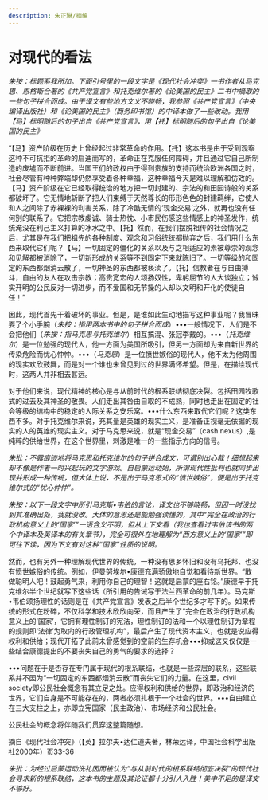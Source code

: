 ```yaml
---
description: 朱正琳/摘编
---
```


# 对现代的看法

_朱按：标题系我所加。下面引号里的一段文字是《现代社会冲突》一书作者从马克思、恩格斯合著的《共产党宣言》和托克维尔著的《论美国的民主》二书中摘取的一些句子拼合而成。由于译文有些地方文义不晓畅，我参照《共产党宣言》（中央编译出版社）和《论美国的民主》（商务印书馆）的中译本做了一些改动。我用【马】标明随后的句子出自《共产党宣言》，用【托】标明随后的句子出自《论美国的民主》_

“【马】资产阶级在历史上曾经起过非常革命的作用。【托】这本书是由于受到观察这种不可抗拒的革命的启迪而写的，革命正在克服任何障碍，并且通过它自己所制造的废墟而不断前进。当国王们的政权由于得到贵族的支持而统治欧洲各国之时，社会尽管有种种弊端却仍然享受着各种幸福，这种幸福今天是难以理解和仿效的。【马】资产阶级在它已经取得统治的地方把一切封建的、宗法的和田园诗般的关系都破坏了。它无情地斩断了把人们束缚于天然尊长的形形色色的封建羁绊，它使人和人之间除了赤裸裸的利害关系，除了冷酷无情的‘现金交易’之外，就再也没有任何别的联系了。它把宗教虔诚、骑士热忱、小市民伤感这些情感上的神圣发作，统统淹没在利己主义打算的冰水之中。【托】然而，在我们摆脱祖传的社会情况之后，尤其是在我们把祖先的各种制度、观念和习俗统统都抛弃之后，我们用什么东西来取代它们呢？【马】一切固定的僵化的关系以及与之相适应的素被尊崇的观念和见解都被消除了，一切新形成的关系等不到固定下来就陈旧了。一切等级的和固定的东西都烟消云散了，一切神圣的东西都被亵渎了。【托】信教者在与自由搏斗，自由的友人在攻击宗教；高贵宽宏的人颂扬奴性，卑躬屈节的人大谈独立；诚实开明的公民反对一切进步，而不爱国和无节操的人却以文明和开化的使徒自任！”

因此，现代首先干着破坏的事业。但是，是谁如此生动地描写这种事业呢？我冒昧耍了个小手腕（_朱按：指用两本书中的句子拼合而成_）•••一般情况下，人们是不会把他们（_朱按：指马克思与托克维尔_）相互搞混、张冠李戴的。•••（_托克维尔_）是一位勉强的现代人，他一方面为美国所吸引，但另一方面却为来自新世界的传染危险而忧心忡忡。•••（_马克思_）是一位愤世嫉俗的现代人，他不太为他周围的现实欢欣鼓舞，而是对一个谁也未曾见到过的世界满怀希望。但是，在描绘现代时，这两人并非相去甚远。

对于他们来说，现代精神的核心是与从前时代的根系联结彻底决裂。包括田园牧歌式的过去及其神圣的敬畏。人们走出其咎由自取的不成熟，同时也走出在固定的社会等级的结构中的稳定的人际关系之安乐窝。•••什么东西来取代它们呢？这类东西不多。对于托克维尔来说，充其量是英雄的现实主义，是准备正视毫无依据的现实的人的英雄的现实主义。对于马克思来说，就是“现金交易”（cash nexus）,是纯粹的供给世界，在这个世界里，刺激是唯一的一些指示方向的信号。

_朱批：不露痕迹地将马克思和托克维尔的句子拼合成文，可谓别出心裁！细想起来却不像是作者一时兴起玩的文字游戏。自启蒙运动始，所谓现代性批判也就同步出现并形成一种传统，但大体上说，不是出于马克思式的“愤世嫉俗”，便是出于托克维尔式的“忧心忡忡”。_

_朱按：以下一段文字中所引马克斯•韦伯的言论，译文也不够晓畅，但因一时没找到其准确出处，我就没改。大体的意思还是能勉强读懂的，其中“完全在政治的行政机构意义上的‘国家’”一语含义不明，但从上下文看（我也查看过韦伯该书的两个中译本及英译本的有关章节），完全可很外在地理解为“西方意义上的‘国家’”即可往下读，因为下文有对这种“国家”性质的说明。_

然而，也有另外一种理解现代世界的传统，一种没有思乡怀旧和没有乌托邦、也没有愤世嫉俗的传统。例如，伊曼努埃尔•康德充满骄傲地自觉和看待新世界。“敢做聪明人吧！鼓起勇气来，利用你自己的理智！这就是启蒙的座右铭。”康德早于托克维尔半个世纪就写下这些话（所引用的告诫写于法兰西革命的前几年）。马克斯•韦伯颂扬理性的话则是在《共产党宣言》发表之后半个世纪多才写下的。如果传统的形式在粉碎，不仅科学和技术欣欣向荣，而且产生了“完全在政治的行政机构意义上的‘国家’，它拥有理性制订的宪法，理性制订的法和一个以理性制订为章程的规则即‘法律’为取向的行政管理机构”，最后产生了现代资本主义，也就是说应得权利和供给；现代开拓了此前未曾感觉到的空前的生存机会•••抑或这又仅仅是一些结合康德提出的不要丧失自己的勇气的要求的选择？

•••问题在于是否存在专门属于现代的根系联结，也就是一些深层的联系，这些联系并不因为“一切固定的东西都烟消云散”而丧失它们的力量。在这里，civil society即公民社会概念有其立足之处。应得权利和供给的世界，即政治和经济的世界，它们自身是不可能存在的，两者必须扎根于一个社会的世界。•••自由建立在三大支柱之上，亦即立宪国家（民主政治）、市场经济和公民社会。

公民社会的概念将伴随我们贯穿这整篇随想。

摘自《现代社会冲突》（【英】拉尔夫•达仁道夫著，林荣远译，中国社会科学出版社2000年）页33-36

_朱批：为经过启蒙运动洗礼因而被认为“与从前时代的根系联结彻底决裂”的现代社会寻求新的根系联结，这本书的主题及其论证都十分引人入胜！美中不足的是译文不够好。_

